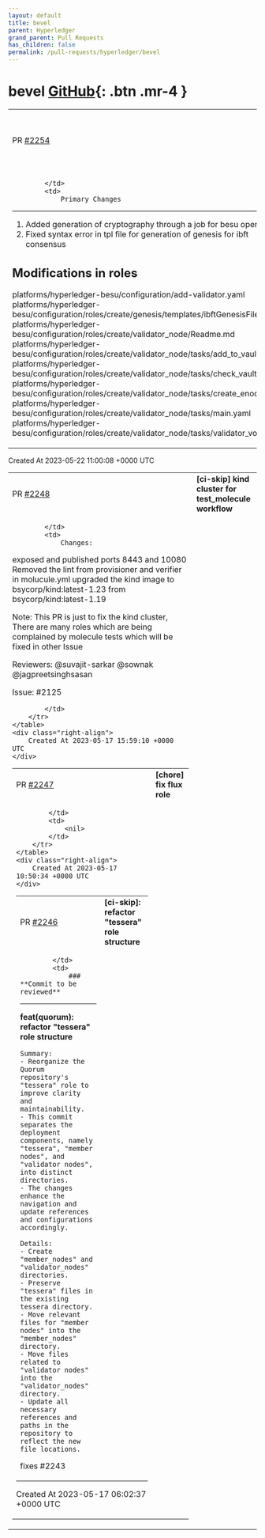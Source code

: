 ```yaml
---
layout: default
title: bevel
parent: Hyperledger
grand_parent: Pull Requests
has_children: false
permalink: /pull-requests/hyperledger/bevel
---
```


# bevel <span class="fs-3 right-align">[GitHub](https://github.com/hyperledger/bevel){: .btn .mr-4 }</span>


<div>
    <table>
        <tr>
            <td>
                PR <a href="https://github.com/hyperledger/bevel/pull/2254" class=".btn">#2254</a>
            </td>
            <td>
                <b>
                    [besu] Decouple crypto creation for Besu operations
                </b>
            </td>
        </tr>
        <tr>
            <td>
                
            </td>
            <td>
                Primary Changes
--------------
1. Added generation of cryptography through a job for besu operations
2. Fixed syntax error in tpl file for generation of genesis for ibft consensus

Modifications in roles
-----------------------
platforms/hyperledger-besu/configuration/add-validator.yaml
platforms/hyperledger-besu/configuration/roles/create/genesis/templates/ibftGenesisFile.tpl 
platforms/hyperledger-besu/configuration/roles/create/validator_node/Readme.md 
platforms/hyperledger-besu/configuration/roles/create/validator_node/tasks/add_to_vault.yaml 
platforms/hyperledger-besu/configuration/roles/create/validator_node/tasks/check_vault.yaml 
platforms/hyperledger-besu/configuration/roles/create/validator_node/tasks/create_enode.yaml 
platforms/hyperledger-besu/configuration/roles/create/validator_node/tasks/main.yaml 
platforms/hyperledger-besu/configuration/roles/create/validator_node/tasks/validator_vote.yaml
            </td>
        </tr>
    </table>
    <div class="right-align">
        Created At 2023-05-22 11:00:08 +0000 UTC
    </div>
</div>

<div>
    <table>
        <tr>
            <td>
                PR <a href="https://github.com/hyperledger/bevel/pull/2248" class=".btn">#2248</a>
            </td>
            <td>
                <b>
                    [ci-skip] kind cluster for test_molecule workflow 
                </b>
            </td>
        </tr>
        <tr>
            <td>
                
            </td>
            <td>
                Changes:

exposed and published ports 8443 and 10080
Removed the lint from provisioner and verifier in molucule.yml 
upgraded the kind image to bsycorp/kind:latest-1.23 from bsycorp/kind:latest-1.19

Note: This PR is just to fix the kind cluster, There are many roles which are being complained by molecule tests which will be fixed in other Issue

Reviewers:
@suvajit-sarkar @sownak @jagpreetsinghsasan 

Issue:
#2125 

            </td>
        </tr>
    </table>
    <div class="right-align">
        Created At 2023-05-17 15:59:10 +0000 UTC
    </div>
</div>

<div>
    <table>
        <tr>
            <td>
                PR <a href="https://github.com/hyperledger/bevel/pull/2247" class=".btn">#2247</a>
            </td>
            <td>
                <b>
                    [chore] fix flux role
                </b>
            </td>
        </tr>
        <tr>
            <td>
                
            </td>
            <td>
                <nil>
            </td>
        </tr>
    </table>
    <div class="right-align">
        Created At 2023-05-17 10:50:34 +0000 UTC
    </div>
</div>

<div>
    <table>
        <tr>
            <td>
                PR <a href="https://github.com/hyperledger/bevel/pull/2246" class=".btn">#2246</a>
            </td>
            <td>
                <b>
                    [ci-skip]: refactor "tessera" role structure
                </b>
            </td>
        </tr>
        <tr>
            <td>
                
            </td>
            <td>
                ### **Commit to be reviewed**
---

**feat(quorum): refactor "tessera" role structure**

```
Summary:
- Reorganize the Quorum repository's "tessera" role to improve clarity and maintainability. 
- This commit separates the deployment components, namely "tessera", "member nodes", and "validator nodes", into distinct directories. 
- The changes enhance the navigation and update references and configurations accordingly.

Details:
- Create "member_nodes" and "validator_nodes" directories.
- Preserve "tessera" files in the existing tessera directory.
- Move relevant files for "member nodes" into the "member_nodes" directory.
- Move files related to "validator nodes" into the "validator_nodes" directory.
- Update all necessary references and paths in the repository to reflect the new file locations.

```

fixes #2243
            </td>
        </tr>
    </table>
    <div class="right-align">
        Created At 2023-05-17 06:02:37 +0000 UTC
    </div>
</div>

